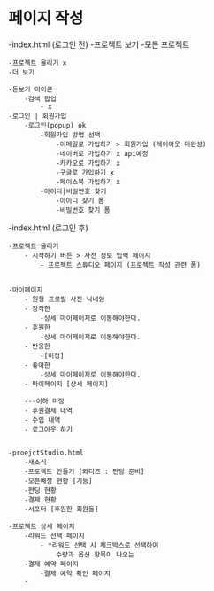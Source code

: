 # 페이지 작성
-index.html (로그인 전)
	-프로젝트 보기
		-모든 프로젝트
	
	-프로젝트 올리기 x
	-더 보기

	-돋보기 아이콘
		-검색 팝업
			- x
	-로그인 | 회원가입
		-로그인(popup) ok
			-회원가입 방법 선택
				-이메일로 가입하기 > 회원가입 (레이아웃 미완성)
				-네이버로 가입하기 x api예정
				-카카오로 가입하기 x 
				-구글로 가입하기 x 
				-페이스북 가입하기 x 
			-아이디|비밀번호 찾기
				-아이디 찾기 폼
				-비밀번호 찾기 폼

-index.html (로그인 후)

	-프로젝트 올리기
		- 시작하기 버튼 > 사전 정보 입력 페이지
			- 프로젝트 스튜디오 페이지 (프로젝트 작성 관련 폼)


	-마이페이지
		- 원형 프로필 사진	닉네임
		- 창작한
			-상세 마이페이지로 이동해야한다.
		- 후원한
			-상세 마이페이지로 이동해야한다.
		- 반응한
			-[미정]
		- 좋아한 
			-상세 마이페이지로 이동해야한다.
		- 마이페이지 [상세 페이지]
		
		---이하 미정
		- 후원결제 내역
		- 수입 내역
		- 로그아웃 하기


	-proejctStudio.html
		-새소식 
		-프로젝트 만들기 [와디즈 : 펀딩 준비]
		-오픈예정 현황 [기능]
		-펀딩 현황
		-결제 현황
		-서포터 [후원한 회원들]

	-프로젝트 상세 페이지
		-리워드 선택 페이지 
			- *리워드 선택 시 체크박스로 선택하여 
				수량과 옵션 항목이 나오는 
		-결제 예약 페이지
			-결제 예약 확인 페이지
		-